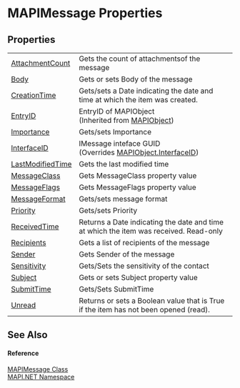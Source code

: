 # MAPIMessage Properties




## Properties
<table>
<tr>
<td><a href="P_MAPI_NET_MAPIMessage_AttachmentCount.md">AttachmentCount</a></td>
<td>Gets the count of attachmentsof the message</td></tr>
<tr>
<td><a href="P_MAPI_NET_MAPIMessage_Body.md">Body</a></td>
<td>Gets or sets Body of the message</td></tr>
<tr>
<td><a href="P_MAPI_NET_MAPIMessage_CreationTime.md">CreationTime</a></td>
<td>Gets/sets a Date indicating the date and time at which the item was created.</td></tr>
<tr>
<td><a href="P_MAPI_NET_MAPIObject_EntryID.md">EntryID</a></td>
<td>EntryID of MAPIObject<br />(Inherited from <a href="T_MAPI_NET_MAPIObject.md">MAPIObject</a>)</td></tr>
<tr>
<td><a href="P_MAPI_NET_MAPIMessage_Importance.md">Importance</a></td>
<td>Gets/sets Importance</td></tr>
<tr>
<td><a href="P_MAPI_NET_MAPIMessage_InterfaceID.md">InterfaceID</a></td>
<td>IMessage inteface GUID<br />(Overrides <a href="P_MAPI_NET_MAPIObject_InterfaceID.md">MAPIObject.InterfaceID</a>)</td></tr>
<tr>
<td><a href="P_MAPI_NET_MAPIMessage_LastModifiedTime.md">LastModifiedTime</a></td>
<td>Gets the last modified time</td></tr>
<tr>
<td><a href="P_MAPI_NET_MAPIMessage_MessageClass.md">MessageClass</a></td>
<td>Gets MessageClass property value</td></tr>
<tr>
<td><a href="P_MAPI_NET_MAPIMessage_MessageFlags.md">MessageFlags</a></td>
<td>Gets MessageFlags property value</td></tr>
<tr>
<td><a href="P_MAPI_NET_MAPIMessage_MessageFormat.md">MessageFormat</a></td>
<td>Gets/sets message format</td></tr>
<tr>
<td><a href="P_MAPI_NET_MAPIMessage_Priority.md">Priority</a></td>
<td>Gets/sets Priority</td></tr>
<tr>
<td><a href="P_MAPI_NET_MAPIMessage_ReceivedTime.md">ReceivedTime</a></td>
<td>Returns a Date indicating the date and time at which the item was received. Read-only</td></tr>
<tr>
<td><a href="P_MAPI_NET_MAPIMessage_Recipients.md">Recipients</a></td>
<td>Gets a list of recipients of the message</td></tr>
<tr>
<td><a href="P_MAPI_NET_MAPIMessage_Sender.md">Sender</a></td>
<td>Gets Sender of the message</td></tr>
<tr>
<td><a href="P_MAPI_NET_MAPIMessage_Sensitivity.md">Sensitivity</a></td>
<td>Gets/Sets the sensitivity of the contact</td></tr>
<tr>
<td><a href="P_MAPI_NET_MAPIMessage_Subject.md">Subject</a></td>
<td>Gets or sets Subject property value</td></tr>
<tr>
<td><a href="P_MAPI_NET_MAPIMessage_SubmitTime.md">SubmitTime</a></td>
<td>Gets/Sets SubmitTime</td></tr>
<tr>
<td><a href="P_MAPI_NET_MAPIMessage_Unread.md">Unread</a></td>
<td>Returns or sets a Boolean value that is True if the item has not been opened (read).</td></tr>
</table>

## See Also


#### Reference
<a href="T_MAPI_NET_MAPIMessage.md">MAPIMessage Class</a>  
<a href="N_MAPI_NET.md">MAPI.NET Namespace</a>  

